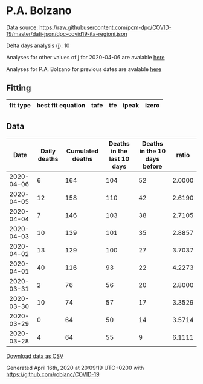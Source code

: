 # P.A. Bolzano

Data source: https://raw.githubusercontent.com/pcm-dpc/COVID-19/master/dati-json/dpc-covid19-ita-regioni.json

Delta days analysis (j): 10

Analyses for other values of j for 2020-04-06 are avalable [here](../2020-04-06/README.md)

Analyses for P.A. Bolzano for previous dates are avalable [here](../README.md)

## Fitting 
|fit type|best fit equation|tafe|tfe|ipeak|izero|
|-------|-----|--------|------|---|---|

## Data
|Date|Daily deaths|Cumulated deaths|Deaths in the last 10 days|Deaths in the 10 days before|ratio|
|----|----------|-----------|-------|--------------------|-----|
|2020-04-06|6|164|104|52|2.0000|
|2020-04-05|12|158|110|42|2.6190|
|2020-04-04|7|146|103|38|2.7105|
|2020-04-03|10|139|101|35|2.8857|
|2020-04-02|13|129|100|27|3.7037|
|2020-04-01|40|116|93|22|4.2273|
|2020-03-31|2|76|56|20|2.8000|
|2020-03-30|10|74|57|17|3.3529|
|2020-03-29|0|64|50|14|3.5714|
|2020-03-28|4|64|55|9|6.1111|

[Download data as CSV](COVID-19_p.a._bolzano_j10_2020-04-06.csv)

Generated April 16th, 2020 at 20:09:19 UTC+0200 with https://github.com/robianc/COVID-19
